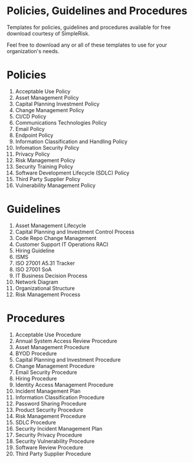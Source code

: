 # Policies, Guidelines and Procedures
Templates for policies, guidelines and procedures available for free download courtesy of SimpleRisk.

Feel free to download any or all of these templates to use for your organization's needs.

# Policies
1. Acceptable Use Policy
2. Asset Management Policy
3. Capital Planning Investment Policy
4. Change Management Policy
5. CI/CD Policy
6. Communications Technologies Policy
7. Email Policy
8. Endpoint Policy
9. Information Classification and Handling Policy
10. Infomation Security Policy
11. Privacy Policy
12. Risk Management Policy
13. Security Training Policy
14. Software Development Lifecycle (SDLC) Policy
15. Third Party Supplier Policy
16. Vulnerability Management Policy

# Guidelines
1. Asset Management Lifecycle
2. Capital Planning and Investment Control Process
3. Code Repo Change Management
4. Customer Support IT Operations RACI
5. Hiring Guideline
6. ISMS
7. ISO 27001 A5.31 Tracker
8. ISO 27001 SoA
9. IT Business Decision Process
10. Network Diagram
11. Organizational Structure
12. Risk Management Process

# Procedures
1. Acceptable Use Procedure
2. Annual System Access Review Procedure
3. Asset Management Procedure
4. BYOD Procedure
5. Capital Planning and Investment Procedure
6. Change Management Procedure
7. Email Security Procedure
8. Hiring Procedure
9. Identity Access Management Procedure
10. Incident Management Plan
11. Information Classification Procedure
12. Password Sharing Procedure
13. Product Security Procedure
14. Risk Management Procedure
15. SDLC Procedure
16. Security Incident Management Plan
17. Security Privacy Procedure
18. Security Vulnerability Procedure
19. Software Review Procedure
20. Third Party Supplier Procedure
